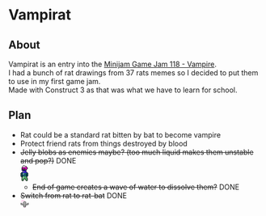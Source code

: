 # Vampirat

## About

Vampirat is an entry into the [Minijam Game Jam 118 - Vampire](https://itch.io/jam/mini-jam-118-vampires/).  
I had a bunch of rat drawings from 37 rats memes so I decided to put them to use in my first game jam.  
Made with Construct 3 as that was what we have to learn for school.  

## Plan

- Rat could be a standard rat bitten by bat to become vampire
- Protect friend rats from things destroyed by blood
- ~~Jelly blobs as enemies maybe? (too much liquid makes them unstable and pop?)~~ DONE  
  ![jelly monster enemy](./art/enemy.png)
  - ~~End of game creates a wave of water to dissolve them?~~ DONE
- ~~Switch from rat to rat-bat~~ DONE  
  ![rat becomes bat](./art/player-flying.png)  
